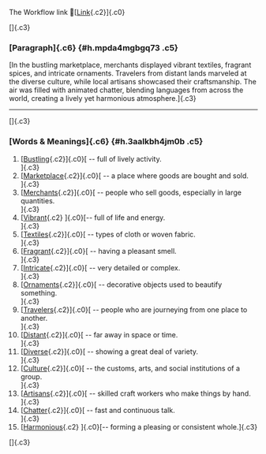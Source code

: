 The Workflow link
👏[[Link](https://www.google.com/url?q=http://www.google.com&sa=D&source=editors&ust=1758021814175174&usg=AOvVaw2nrWXlmzfFM13kAbg4_2G9){.c2}]{.c0}

[]{.c3}

### [Paragraph]{.c6} {#h.mpda4mgbgq73 .c5}

[In the bustling marketplace, merchants displayed vibrant textiles,
fragrant spices, and intricate ornaments. Travelers from distant lands
marveled at the diverse culture, while local artisans showcased their
craftsmanship. The air was filled with animated chatter, blending
languages from across the world, creating a lively yet harmonious
atmosphere.]{.c3}

------------------------------------------------------------------------

[]{.c3}

### [Words & Meanings]{.c6} {#h.3aalkbh4jm0b .c5}

1.  [[Bustling](https://www.google.com/url?q=http://www.google.com&sa=D&source=editors&ust=1758021814176160&usg=AOvVaw22zbU_VsOat4HdpkJkVAQ9){.c2}]{.c0}[ --
    full of lively activity.\
    ]{.c3}
2.  [[Marketplace](https://www.google.com/url?q=http://www.google.com&sa=D&source=editors&ust=1758021814176449&usg=AOvVaw2Wn6joYR8jOs8jJ-ebh6NE){.c2}]{.c0}[ --
    a place where goods are bought and sold.\
    ]{.c3}
3.  [[Merchants](https://www.google.com/url?q=http://www.google.com&sa=D&source=editors&ust=1758021814176662&usg=AOvVaw1laYbXya-fBIB5xBKQqdYF){.c2}]{.c0}[ --
    people who sell goods, especially in large quantities.\
    ]{.c3}
4.  [[Vibrant](https://www.google.com/url?q=http://www.google.com&sa=D&source=editors&ust=1758021814176926&usg=AOvVaw0dU-HHELnrPBjMby6ugM22){.c2}
    ]{.c0}[-- full of life and energy.\
    ]{.c3}
5.  [[Textiles](https://www.google.com/url?q=http://www.google.com&sa=D&source=editors&ust=1758021814177101&usg=AOvVaw3BRPc2zsL_YbyHb23TmUir){.c2}]{.c0}[ --
    types of cloth or woven fabric.\
    ]{.c3}
6.  [[Fragrant](https://www.google.com/url?q=http://www.google.com&sa=D&source=editors&ust=1758021814177371&usg=AOvVaw0aXMA3DUSZEaM6WolsYakr){.c2}]{.c0}[ --
    having a pleasant smell.\
    ]{.c3}
7.  [[Intricate](https://www.google.com/url?q=http://www.google.com&sa=D&source=editors&ust=1758021814177646&usg=AOvVaw3Qmw2AZqCOXq7ujPjv3vU8){.c2}]{.c0}[ --
    very detailed or complex.\
    ]{.c3}
8.  [[Ornaments](https://www.google.com/url?q=http://www.google.com&sa=D&source=editors&ust=1758021814177823&usg=AOvVaw3ApDzDOq3y-NhUY1lVTagZ){.c2}]{.c0}[ --
    decorative objects used to beautify something.\
    ]{.c3}
9.  [[Travelers](https://www.google.com/url?q=http://www.google.com&sa=D&source=editors&ust=1758021814178056&usg=AOvVaw14yaNrzOcvFg0nFNk9HCv2){.c2}]{.c0}[ --
    people who are journeying from one place to another.\
    ]{.c3}
10. [[Distant](https://www.google.com/url?q=http://www.google.com&sa=D&source=editors&ust=1758021814178272&usg=AOvVaw11EkZXMEHWwwozANwuKF_n){.c2}]{.c0}[ --
    far away in space or time.\
    ]{.c3}
11. [[Diverse](https://www.google.com/url?q=http://www.google.com&sa=D&source=editors&ust=1758021814178490&usg=AOvVaw0iIW_tUdx-K-WgvY7MShmi){.c2}]{.c0}[ --
    showing a great deal of variety.\
    ]{.c3}
12. [[Culture](https://www.google.com/url?q=http://www.google.com&sa=D&source=editors&ust=1758021814178655&usg=AOvVaw1cw6wlkEh36sKu3Rg4Awim){.c2}]{.c0}[ --
    the customs, arts, and social institutions of a group.\
    ]{.c3}
13. [[Artisans](https://www.google.com/url?q=http://www.google.com&sa=D&source=editors&ust=1758021814178909&usg=AOvVaw37avWgUQVlv7GvHmhnnL2z){.c2}]{.c0}[ --
    skilled craft workers who make things by hand.\
    ]{.c3}
14. [[Chatter](https://www.google.com/url?q=http://www.google.com&sa=D&source=editors&ust=1758021814179101&usg=AOvVaw3u5qfKm2xU2bhP5mZvg-oJ){.c2}]{.c0}[ --
    fast and continuous talk.\
    ]{.c3}
15. [[Harmonious](https://www.google.com/url?q=http://www.google.com&sa=D&source=editors&ust=1758021814179308&usg=AOvVaw1SmCZ17ruOcMdT6NzYNleb){.c2}
    ]{.c0}[-- forming a pleasing or consistent whole.]{.c3}

[]{.c3}
